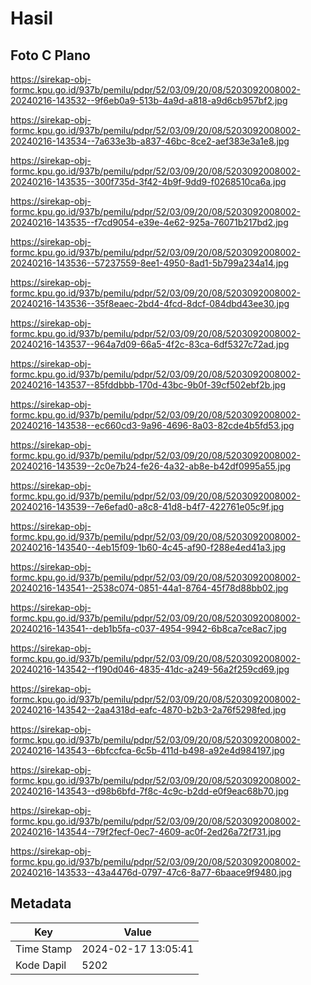 # Hasil

## Foto C Plano

https://sirekap-obj-formc.kpu.go.id/937b/pemilu/pdpr/52/03/09/20/08/5203092008002-20240216-143532--9f6eb0a9-513b-4a9d-a818-a9d6cb957bf2.jpg

https://sirekap-obj-formc.kpu.go.id/937b/pemilu/pdpr/52/03/09/20/08/5203092008002-20240216-143534--7a633e3b-a837-46bc-8ce2-aef383e3a1e8.jpg

https://sirekap-obj-formc.kpu.go.id/937b/pemilu/pdpr/52/03/09/20/08/5203092008002-20240216-143535--300f735d-3f42-4b9f-9dd9-f0268510ca6a.jpg

https://sirekap-obj-formc.kpu.go.id/937b/pemilu/pdpr/52/03/09/20/08/5203092008002-20240216-143535--f7cd9054-e39e-4e62-925a-76071b217bd2.jpg

https://sirekap-obj-formc.kpu.go.id/937b/pemilu/pdpr/52/03/09/20/08/5203092008002-20240216-143536--57237559-8ee1-4950-8ad1-5b799a234a14.jpg

https://sirekap-obj-formc.kpu.go.id/937b/pemilu/pdpr/52/03/09/20/08/5203092008002-20240216-143536--35f8eaec-2bd4-4fcd-8dcf-084dbd43ee30.jpg

https://sirekap-obj-formc.kpu.go.id/937b/pemilu/pdpr/52/03/09/20/08/5203092008002-20240216-143537--964a7d09-66a5-4f2c-83ca-6df5327c72ad.jpg

https://sirekap-obj-formc.kpu.go.id/937b/pemilu/pdpr/52/03/09/20/08/5203092008002-20240216-143537--85fddbbb-170d-43bc-9b0f-39cf502ebf2b.jpg

https://sirekap-obj-formc.kpu.go.id/937b/pemilu/pdpr/52/03/09/20/08/5203092008002-20240216-143538--ec660cd3-9a96-4696-8a03-82cde4b5fd53.jpg

https://sirekap-obj-formc.kpu.go.id/937b/pemilu/pdpr/52/03/09/20/08/5203092008002-20240216-143539--2c0e7b24-fe26-4a32-ab8e-b42df0995a55.jpg

https://sirekap-obj-formc.kpu.go.id/937b/pemilu/pdpr/52/03/09/20/08/5203092008002-20240216-143539--7e6efad0-a8c8-41d8-b4f7-422761e05c9f.jpg

https://sirekap-obj-formc.kpu.go.id/937b/pemilu/pdpr/52/03/09/20/08/5203092008002-20240216-143540--4eb15f09-1b60-4c45-af90-f288e4ed41a3.jpg

https://sirekap-obj-formc.kpu.go.id/937b/pemilu/pdpr/52/03/09/20/08/5203092008002-20240216-143541--2538c074-0851-44a1-8764-45f78d88bb02.jpg

https://sirekap-obj-formc.kpu.go.id/937b/pemilu/pdpr/52/03/09/20/08/5203092008002-20240216-143541--deb1b5fa-c037-4954-9942-6b8ca7ce8ac7.jpg

https://sirekap-obj-formc.kpu.go.id/937b/pemilu/pdpr/52/03/09/20/08/5203092008002-20240216-143542--f190d046-4835-41dc-a249-56a2f259cd69.jpg

https://sirekap-obj-formc.kpu.go.id/937b/pemilu/pdpr/52/03/09/20/08/5203092008002-20240216-143542--2aa4318d-eafc-4870-b2b3-2a76f5298fed.jpg

https://sirekap-obj-formc.kpu.go.id/937b/pemilu/pdpr/52/03/09/20/08/5203092008002-20240216-143543--6bfccfca-6c5b-411d-b498-a92e4d984197.jpg

https://sirekap-obj-formc.kpu.go.id/937b/pemilu/pdpr/52/03/09/20/08/5203092008002-20240216-143543--d98b6bfd-7f8c-4c9c-b2dd-e0f9eac68b70.jpg

https://sirekap-obj-formc.kpu.go.id/937b/pemilu/pdpr/52/03/09/20/08/5203092008002-20240216-143544--79f2fecf-0ec7-4609-ac0f-2ed26a72f731.jpg

https://sirekap-obj-formc.kpu.go.id/937b/pemilu/pdpr/52/03/09/20/08/5203092008002-20240216-143533--43a4476d-0797-47c6-8a77-6baace9f9480.jpg


## Metadata

| Key        | Value               |
| ---------- | ------------------- |
| Time Stamp | 2024-02-17 13:05:41 |
| Kode Dapil | 5202                |



